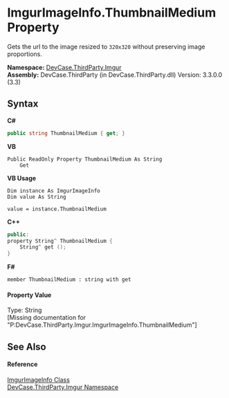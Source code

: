 # ImgurImageInfo.ThumbnailMedium Property 
 

Gets the url to the image resized to `320x320` without preserving image proportions.

**Namespace:**&nbsp;<a href="N_DevCase_ThirdParty_Imgur">DevCase.ThirdParty.Imgur</a><br />**Assembly:**&nbsp;DevCase.ThirdParty (in DevCase.ThirdParty.dll) Version: 3.3.0.0 (3.3)

## Syntax

**C#**<br />
``` C#
public string ThumbnailMedium { get; }
```

**VB**<br />
``` VB
Public ReadOnly Property ThumbnailMedium As String
	Get
```

**VB Usage**<br />
``` VB Usage
Dim instance As ImgurImageInfo
Dim value As String

value = instance.ThumbnailMedium

```

**C++**<br />
``` C++
public:
property String^ ThumbnailMedium {
	String^ get ();
}
```

**F#**<br />
``` F#
member ThumbnailMedium : string with get

```


#### Property Value
Type: String<br />\[Missing <value> documentation for "P:DevCase.ThirdParty.Imgur.ImgurImageInfo.ThumbnailMedium"\]

## See Also


#### Reference
<a href="T_DevCase_ThirdParty_Imgur_ImgurImageInfo">ImgurImageInfo Class</a><br /><a href="N_DevCase_ThirdParty_Imgur">DevCase.ThirdParty.Imgur Namespace</a><br />